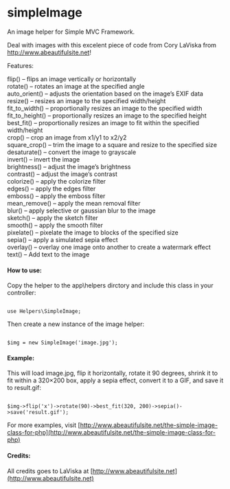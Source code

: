 # simpleImage

An image helper for Simple MVC Framework.

Deal with images with this excelent piece of code from Cory LaViska from http://www.abeautifulsite.net!

Features:

flip() – flips an image vertically or horizontally<br />
rotate() – rotates an image at the specified angle<br />
auto_orient() – adjusts the orientation based on the image’s EXIF data<br />
resize() – resizes an image to the specified width/height<br />
fit_to_width() – proportionally resizes an image to the specified width<br />
fit_to_height() – proportionally resizes an image to the specified height<br />
best_fit() – proportionally resizes an image to fit within the specified width/height<br />
crop() – crop an image from x1/y1 to x2/y2<br />
square_crop() – trim the image to a square and resize to the specified size<br />
desaturate() – convert the image to grayscale<br />
invert() – invert the image<br />
brightness() – adjust the image’s brightness<br />
contrast() – adjust the image’s contrast<br />
colorize() – apply the colorize filter<br />
edges() – apply the edges filter<br />
emboss() – apply the emboss filter<br />
mean_remove() – apply the mean removal filter<br />
blur() – apply selective or gaussian blur to the image<br />
sketch() – apply the sketch filter<br />
smooth() – apply the smooth filter<br />
pixelate() – pixelate the image to blocks of the specified size<br />
sepia() – apply a simulated sepia effect<br />
overlay() – overlay one image onto another to create a watermark effect<br />
text() – Add text to the image<br />

#### How to use:

Copy the helper to the app\helpers dirctory and include this class in your controller:

<code>
use Helpers\SimpleImage;
</code>

Then create a new instance of the image helper:

<code>
$img = new SimpleImage('image.jpg');
</code>

#### Example:

This will load image.jpg, flip it horizontally, rotate it 90 degrees, shrink it to fit within a 320×200 box, apply a sepia effect, convert it to a GIF, and save it to result.gif:

<code>
$img->flip('x')->rotate(90)->best_fit(320, 200)->sepia()->save('result.gif');
</code>

For more examples, visit [http://www.abeautifulsite.net/the-simple-image-class-for-php](http://www.abeautifulsite.net/the-simple-image-class-for-php)

#### Credits:

All credits goes to LaViska at [http://www.abeautifulsite.net](http://www.abeautifulsite.net)
